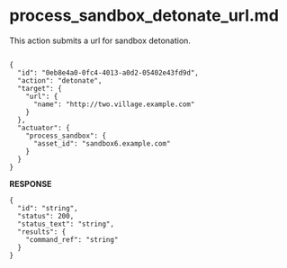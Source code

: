 
# process_sandbox_detonate_url.md

This action submits a url for sandbox detonation.

```

{
  "id": "0eb8e4a0-0fc4-4013-a0d2-05402e43fd9d",
  "action": "detonate",
  "target": {
    "url": {
      "name": "http://two.village.example.com"
    }
  },
  "actuator": {
    "process_sandbox": {
      "asset_id": "sandbox6.example.com"
    }
  }
}
```

**RESPONSE**

```
{
  "id": "string",
  "status": 200,
  "status_text": "string",
  "results": {
    "command_ref": "string"
  }
}
```